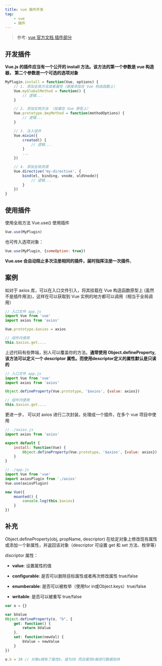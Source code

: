 ```yaml
---
title: vue 插件开发
tag: 
	- vue
	- 插件
---
```


<!-- markdownlint-disable MD010 -->

> 参考: [vue 官方文档 插件部分](https://cn.vuejs.org/v2/guide/plugins.html)

## 开发插件

**Vue.js 的插件应当有一个公开的 install 方法。该方法的第一个参数是 vue 构造器， 第二个参数是一个可选的选项对象**

<!-- more -->

```javascript
MyPlugin.install = function(Vue, options) {
	// 1. 添加全局方法或者属性（直接添加在 Vue 构造函数上）
	Vue.myGlobalMethod = function() {
		// 逻辑...
	}

	// 2. 添加实例方法 （挂载在 Vue 原型上）
	Vue.prototype.$myMethod = function(methodOptions) {
		// 逻辑...
	}

	// 3. 注入组件
	Vue.mixin({
		created() {
			// 逻辑...
		}
		...
	})

	// 4. 添加全局资源
	Vue.directive('my-directive', {
		bind(el, binding, vnode, oldVnode){
			// 逻辑...
		}
	})
}
```

## 使用插件

使用全局方法 Vue.use() 使用插件

```javascript
Vue.use(MyPlugin)
```

也可传入选项对象：

```javascript
Vue.use(MyPlugin, {someOption: true})
```

**Vue.use 会自动阻止多次注册相同的插件，届时指挥注册一次插件**。

## 案例

如对于 axios 库，可以在入口文件引入，将其挂载在 Vue 构造函数原型上 (虽然不是插件用法)，这样在可以获取到 Vue 实例的地方都可以调用（相当于全局调用）

```javascript
// 入口文件 app.js
import Vue from 'vue'
import axios from 'axios'

Vue.prototype.$axios = axios

// 组件内使用
this.$axios.get....
```

上述代码有些弊端，别人可以覆盖你的方法。**通常使用 Object.defineProperty, 该方法可以定义一个 descriptor 属性。而使用descriptor定义的属性默认是只读的**

```javascript
// 入口文件 app.js
import Vue from 'vue'
import axios from 'axios'

Object.defineProperty(Vue.prototype, '$axios', {value: axios})

// 组件内使用
this.$axios.get....
```

更进一步， 可以对 axios 进行二次封装，处理成一个插件，在多个 vue 项目中使用

```javascript
// ./axios.js
import axios from 'axios'

export default {
	install: function(Vue) {
		Object.defineProperty(Vue.prototype, '$axios', {value: axios})
	}
}

// ./app.js
import Vue from 'vue'
import axiosPlugin from './axios'
Vue.use(axiosPlugin)

new Vue({
	mounted() {
		console.log(this.$axios)
	}
})
```

## 补充

Object.defineProperty(obj, propName, descriptor)
在给定对象上修改现有属性或添加一个新属性，并返回该对象（descriptor 可设置 get 和 set 方法、枚举等）

discriptor 属性：

- **value**: 设置属性的值

- **configurable**: 是否可以删除目标属性或者再次修改属性 true/false

- **enumberable**: 是否可以被枚举（使用for in或Object.keys）true/false

- **writable**: 是否可以被重写 true/false

```javascript
var o = {}

var bValue
Object.defineProperty(o, "b", {
	get: function() {
		return bValue
	},
	set: function(newVal) {
		bValue = newValue
	}
})

o.b = 38 // 对象o拥有了属性b，值为38 而且属性b被进行数据劫持

```
